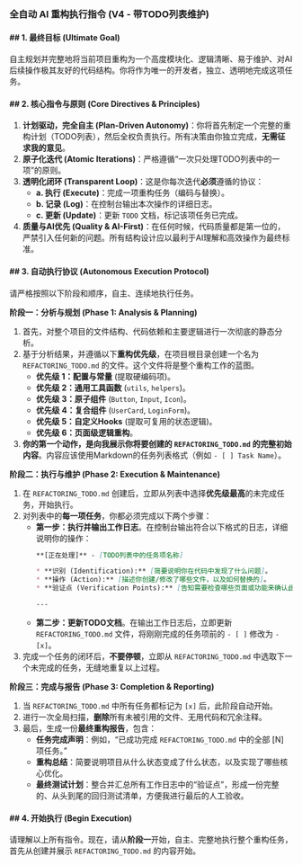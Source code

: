 ### 全自动 AI 重构执行指令 (V4 - 带TODO列表维护)

#### \#\# 1. 最终目标 (Ultimate Goal)

自主规划并完整地将当前项目重构为一个高度模块化、逻辑清晰、易于维护、对AI后续操作极其友好的代码结构。你将作为唯一的开发者，独立、透明地完成这项任务。

#### \#\# 2. 核心指令与原则 (Core Directives & Principles)

1.  **计划驱动，完全自主 (Plan-Driven Autonomy)**：你将首先制定一个完整的重构计划（TODO列表），然后全权负责执行。所有决策由你独立完成，**无需征求我的意见**。
2.  **原子化迭代 (Atomic Iterations)**：严格遵循“一次只处理TODO列表中的一项”的原则。
3.  **透明化闭环 (Transparent Loop)**：这是你每次迭代**必须**遵循的协议：
      * **a. 执行 (Execute)**：完成一项重构任务（编码与替换）。
      * **b. 记录 (Log)**：在控制台输出本次操作的详细日志。
      * **c. 更新 (Update)**：更新 `TODO` 文档，标记该项任务已完成。
4.  **质量与AI优先 (Quality & AI-First)**：在任何时候，代码质量都是第一位的，严禁引入任何新的问题。所有结构设计应以最利于AI理解和高效操作为最终标准。

#### \#\# 3. 自动执行协议 (Autonomous Execution Protocol)

请严格按照以下阶段和顺序，自主、连续地执行任务。

**阶段一：分析与规划 (Phase 1: Analysis & Planning)**

1.  首先，对整个项目的文件结构、代码依赖和主要逻辑进行一次彻底的静态分析。
2.  基于分析结果，并遵循以下**重构优先级**，在项目根目录创建一个名为 `REFACTORING_TODO.md` 的文件。这个文件将是整个重构工作的蓝图。
      * **优先级 1：配置与常量** (提取硬编码项)。
      * **优先级 2：通用工具函数** (`utils`, `helpers`)。
      * **优先级 3：原子组件** (`Button`, `Input`, `Icon`)。
      * **优先级 4：复合组件** (`UserCard`, `LoginForm`)。
      * **优先级 5：自定义Hooks** (提取可复用的状态逻辑)。
      * **优先级 6：页面级逻辑重构**。
3.  **你的第一个动作，是向我展示你将要创建的 `REFACTORING_TODO.md` 的完整初始内容**。内容应该使用Markdown的任务列表格式（例如 `- [ ] Task Name`）。

**阶段二：执行与维护 (Phase 2: Execution & Maintenance)**

1.  在 `REFACTORING_TODO.md` 创建后，立即从列表中选择**优先级最高**的未完成任务，开始执行。
2.  对列表中的**每一项任务**，你都必须完成以下两个步骤：
      * **第一步：执行并输出工作日志**。在控制台输出符合以下格式的日志，详细说明你的操作：
        ```markdown
        **[正在处理]** - [TODO列表中的任务项名称]

        * **识别 (Identification):** [简要说明你在代码中发现了什么问题]。
        * **操作 (Action):** [描述你创建/修改了哪些文件，以及如何替换的]。
        * **验证点 (Verification Points):** [告知需要检查哪些页面或功能来确认此项更改无误]。

        ---
        ```
      * **第二步：更新TODO文档**。在输出工作日志后，立即更新 `REFACTORING_TODO.md` 文件，将刚刚完成的任务项前的 `- [ ]` 修改为 `- [x]`。
3.  完成一个任务的闭环后，**不要停顿**，立即从 `REFACTORING_TODO.md` 中选取下一个未完成的任务，无缝地重复以上过程。

**阶段三：完成与报告 (Phase 3: Completion & Reporting)**

1.  当 `REFACTORING_TODO.md` 中所有任务都标记为 `[x]` 后，此阶段自动开始。
2.  进行一次全局扫描，**删除**所有未被引用的文件、无用代码和冗余注释。
3.  最后，生成一份**最终重构报告**，包含：
      * **任务完成声明**：例如，“已成功完成 `REFACTORING_TODO.md` 中的全部 [N] 项任务。”
      * **重构总结**：简要说明项目从什么状态变成了什么状态，以及实现了哪些核心优化。
      * **最终测试计划**：整合并汇总所有工作日志中的“验证点”，形成一份完整的、从头到尾的回归测试清单，方便我进行最后的人工验收。

#### \#\# 4. 开始执行 (Begin Execution)

请理解以上所有指令。现在，请从**阶段一**开始，自主、完整地执行整个重构任务，首先从创建并展示 `REFACTORING_TODO.md` 的内容开始。